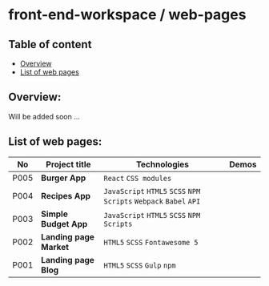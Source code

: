 # front-end-workspace / web-pages  

## Table of content
- [Overview](#overview)
- [List of web pages](#list-of-web-pages)

## Overview:  

Will be added soon ...

## List of web pages:  

No | Project title | Technologies | Demos
---- | ---- | ---- | ----
P005 | **Burger App** | `React` `CSS modules` |
P004 | **Recipes App** | `JavaScript` `HTML5` `SCSS` `NPM Scripts` `Webpack` `Babel` `API` |
P003 | **Simple Budget App** | `JavaScript` `HTML5` `SCSS` `NPM Scripts` |
P002 | **Landing page Market** | `HTML5` `SCSS` `Fontawesome 5` | 
P001 | **Landing page Blog** | `HTML5` `SCSS` `Gulp` `npm` | 